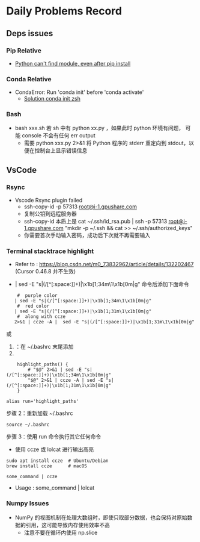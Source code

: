 

# Daily Problems Record


## Deps issues


### Pip Relative
- [Python can't find module, even after pip install](https://www.reddit.com/r/learnpython/comments/osvtik/python_cant_find_module_even_after_pip_install/)



### Conda Relative
- CondaError: Run 'conda init' before 'conda activate'
  - [Solution conda init zsh](https://stackoverflow.com/a/78101613/10247834)

### Bash
- bash xxx.sh 若 sh 中有 python xx.py ，如果此时 python 环境有问题， 可能 console 不会有任何 err output
  - 需要 python xxx.py 2>&1 将 Python 程序的 stderr 重定向到 stdout，以便在控制台上显示错误信息

## VsCode

### Rsync
- Vscode Rsync plugin failed 
  - ssh-copy-id -p 57313 root@i-1.gpushare.com
  - 复制公钥到远程服务器
  - ssh-copy-id 本质上是 cat ~/.ssh/id_rsa.pub | ssh -p 57313 root@i-1.gpushare.com "mkdir -p ~/.ssh && cat >> ~/.ssh/authorized_keys"
  - 你需要首次手动输入密码，成功后下次就不再需要输入


### Terminal stacktrace highlight
- Refer to : https://blog.csdn.net/m0_73832962/article/details/132202467 (Cursor 0.46.8 并不生效)

- | sed -E "s|(/[^[:space:]]+)|\x1b[1;34m\1\x1b[0m|g"
命令后添加下面命令
```aiignore
    #  purple color
   | sed -E "s|(/[^[:space:]]+)|\x1b[1;34m\1\x1b[0m|g"
    #  red color
   | sed -E "s|(/[^[:space:]]+)|\x1b[1;31m\1\x1b[0m|g"
    #  along with ccze
   2>&1 | ccze -A |  sed -E "s|(/[^[:space:]]+)|\x1b[1;31m\1\x1b[0m|g"

```
或

1. ：在 ~/.bashrc 末尾添加
2. 
```aiignore
    highlight_paths() {
        # "$@" 2>&1 | sed -E "s|(/[^[:space:]]+)|\x1b[1;34m\1\x1b[0m|g"
        "$@" 2>&1 | ccze -A | sed -E "s|(/[^[:space:]]+)|\x1b[1;31m\1\x1b[0m|g"
    }

alias run='highlight_paths'
```

步骤 2：重新加载 ~/.bashrc
```aiignore
source ~/.bashrc
```

步骤 3：使用 run 命令执行其它任何命令


- 使用 ccze 或 lolcat 进行输出高亮
```aiignore
sudo apt install ccze  # Ubuntu/Debian
brew install ccze      # macOS

some_command | ccze
```
- Usage : some_command | lolcat


### Numpy Issues
- NumPy 的视图机制在处理大数组时，即使只取部分数据，也会保持对原始数据的引用，这可能导致内存使用效率不高
  - 注意不要在循环内使用 np.slice 


